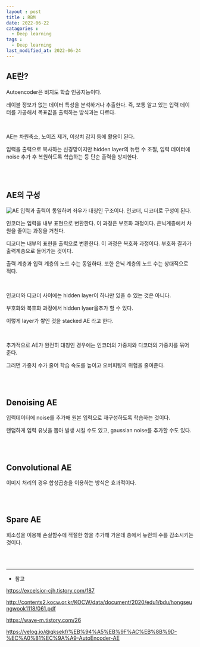 ```yaml
---
layout : post
title : RBM
date: 2022-06-22
catagories : 
  - Deep learning
tags : 
  - Deep learning
last_modified_at: 2022-06-24
---
```


## AE란?
Autoencoder은 비지도 학습 인공지능이다.

레이블 정보가 없는 데이터 특성을 분석하거나 추출한다. 즉, 보통 알고 있는 입력 데이터를 가공해서 목표값을 출력하는 방식과는 다르다.

<br>

AE는 차원축소, 노이즈 제거, 이상치 감지 등에 활용이 된다.

입력을 출력으로 복사하는 신경망이지만 hidden layer의 뉴런 수 조절, 입력 데이터에 noise 추가 후 복원하도록 학습하는 등 단순 출력을 방지한다.

<br><br>

## AE의 구성
![AE](https://user-images.githubusercontent.com/76985302/175902383-500b646a-ca3a-4c23-a7d5-0e8bdd670a20.PNG)
입력과 출력이 동일하며 좌우가 대칭인 구조이다. 인코더, 디코더로 구성이 된다.

인코더는 입력을 내부 표현으로 변환한다. 이 과정은 부호화 과정이다. 은닉계층에서 차원을 줄이는 과정을 거친다.

디코더는 내부의 표현을 출력으로 변환한다. 이 과정은 복호화 과정이다. 부호화 결과가 출력계층으로 들어가는 것이다.

출력 계층과 입력 계층의 노드 수는 동일하다. 또한 은닉 계층의 노드 수는 상대적으로 적다.

<br>

인코더와 디코더 사이에는 hidden layer이 하나만 있을 수 있는 것은 아니다.

부호화와 복호화 과정에서 hidden lyaer을추가 할 수 있다.

이렇게 layer가 쌓인 것을 stacked AE 라고 한다.

<br>

추가적으로 AE가 완전히 대칭인 경우에는 인코더의 가중치와 디코더의 가중치를 묶어준다.

그러면 가중치 수가 줄어 학습 속도를 높이고 오버피팅의 위험을 줄여준다.

<br><br>

## Denoising AE
입력데이터에 noise를 추가해 원본 입력으로 재구성하도록 학습하는 것이다.

랜덤하게 입력 유닛을 뽑아 발생 시킬 수도 있고, gaussian noise를 추가할 수도 있다.

<br><br>

## Convolutional AE
이미지 처리의 경우 합성곱층을 이용하는 방식은 효과적이다.

<br><br>

## Spare AE
희소성을 이용해 손실함수에 적절한 항을 추가해 가운데 층에서 뉴런의 수를 감소시키는 것이다.

<br><br>

---
- 참고

<https://excelsior-cjh.tistory.com/187>

<http://contents2.kocw.or.kr/KOCW/data/document/2020/edu1/bdu/hongseungwook1118/061.pdf>

<https://wave-m.tistory.com/26>

<https://velog.io/@qksekf/%EB%94%A5%EB%9F%AC%EB%8B%9D-%EC%A0%81%EC%9A%A9-AutoEncoder-AE>



